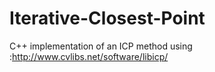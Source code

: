 # Iterative-Closest-Point
C++ implementation of an ICP method using :http://www.cvlibs.net/software/libicp/
